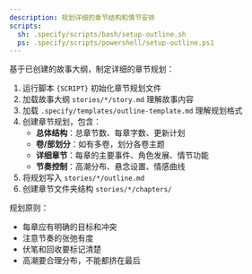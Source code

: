 ```yaml
---
description: 规划详细的章节结构和情节安排
scripts:
  sh: .specify/scripts/bash/setup-outline.sh
  ps: .specify/scripts/powershell/setup-outline.ps1
---
```


基于已创建的故事大纲，制定详细的章节规划：

1. 运行脚本 `{SCRIPT}` 初始化章节规划文件
2. 加载故事大纲 `stories/*/story.md` 理解故事内容
3. 加载 `.specify/templates/outline-template.md` 理解规划格式
4. 创建章节规划，包含：
   - **总体结构**：总章节数、每章字数、更新计划
   - **卷/部划分**：如有多卷，划分各卷主题
   - **详细章节**：每章的主要事件、角色发展、情节功能
   - **节奏控制**：高潮分布、悬念设置、情感曲线
5. 将规划写入 `stories/*/outline.md`
6. 创建章节文件夹结构 `stories/*/chapters/`

规划原则：
- 每章应有明确的目标和冲突
- 注意节奏的张弛有度
- 伏笔和回收要标记清楚
- 高潮要合理分布，不能都挤在最后